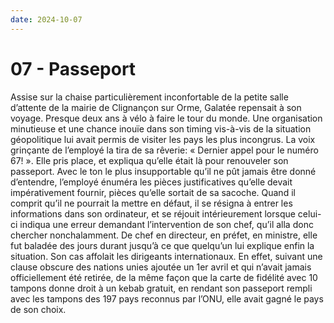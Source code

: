 ```yaml
---
date: 2024-10-07
---
```

# 07 - Passeport

Assise sur la chaise particulièrement inconfortable de la petite salle d’attente de la
mairie de Clignançon sur Orme, Galatée repensait à son voyage. Presque deux ans à vélo à
faire le tour du monde. Une organisation minutieuse et une chance inouïe dans son timing
vis-à-vis de la situation géopolitique lui avait permis de visiter les pays les plus
incongrus. La voix grinçante de l’employé la tira de sa rêverie: « Dernier appel pour le
numéro 67! ». Elle pris place, et expliqua qu’elle était là pour renouveler son
passeport. Avec le ton le plus insupportable qu’il ne pût jamais être donné d’entendre,
l’employé énuméra les pièces justificatives qu’elle devait impérativement fournir,
pièces qu’elle sortait de sa sacoche. Quand il comprit qu’il ne pourrait la mettre en
défaut, il se résigna à entrer les informations dans son ordinateur, et se réjouit
intérieurement lorsque celui-ci indiqua une erreur demandant l’intervention de son chef,
qu’il alla donc chercher nonchalamment. De chef en directeur, en préfet, en ministre,
elle fut baladée des jours durant jusqu’à ce que quelqu’un lui explique enfin la
situation. Son cas affolait les dirigeants internationaux. En effet, suivant une clause
obscure des nations unies ajoutée un 1er avril et qui n’avait jamais officiellement été
retirée, de la même façon que la carte de fidélité avec 10 tampons donne droit à un
kebab gratuit, en rendant son passeport rempli avec les tampons des 197 pays reconnus
par l’ONU, elle avait gagné le pays de son choix.
